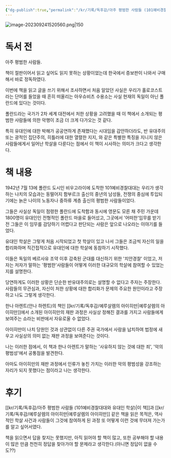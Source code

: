 ```yaml
---
{"dg-publish":true,"permalink":"/kr/기록/독후감/아주 평범한 사람들 (101예비경찰대대와 유대인 학살)/","title":"아주 평범한 사람들 (101예비경찰대대와 유대인 학살)","tags":["📚Book","악의평범성"],"created":"2023-09-18","updated":"2023-09-24 15:20:00"}
---
```


![image-202309241520560.png|150](/img/user/kr/%EA%B8%B0%EB%A1%9D/assets/%EC%95%84%EC%A3%BC%20%ED%8F%89%EB%B2%94%ED%95%9C%20%EC%82%AC%EB%9E%8C%EB%93%A4%20(101%EC%98%88%EB%B9%84%EA%B2%BD%EC%B0%B0%EB%8C%80%EB%8C%80%EC%99%80%20%EC%9C%A0%EB%8C%80%EC%9D%B8%20%ED%95%99%EC%82%B4)/image-202309241520560.png)



# 독서 전

아주 평범한 사람들. 

책이 절판이어서 읽고 싶어도 읽지 못하는 상황이었는데 한국에서 증보판이 나와서 구매해서 바로 정독하였다.

이번에 책을 읽고 글을 쓰기 위해서 조사하면서 처음 알았던 사실은 우리가 홀로코스트라는 단어를 들었을 때 흔히 떠올리는 아우슈비츠 수용소는 사실 현재의 독일이 아닌 폴란드에 있다는 것이다.

폴란드라는 국가가 2차 세계 대전에서 처한 상황을 고려했을 때 이 책에서 소개되는 평범한 사람들에 의한 악행이 조금 더 크게 다가오는 것 같다.

특히 유대인에 대한 박해가 공공연하게 존재했다는 시대임을 감안하더라도, 반 유대주의 또는 광적인 집단주의, 히틀러에 대한 열렬한 지지, 와 같은 특별한 특징을 지니지 않은 사람들에게서 일어난 학살을 다룬다는 점에서 이 책이 시사하는 의미가 크다고 생각한다.

# 책 내용
1942년 7월 13에 폴란드 도시인 비우고라이에 도착한 101예비경찰대대는 우리가 생각하는 나치의 모습과는 동떨어지 함부르크 출신의 중년의 남성들, 
전쟁의 중심에 투입되기에는 늙은 나이의 노동자나 중하류 계층 출신의 평범한 사람들이었다.

그들은 사실상 독일이 점령한 폴란드에 도착함과 동시에 영문도 모른 채 주민 가운데 1800명이 유대인인 전형적인 폴란드 마을로 들어섰고, 그곳에서 '어떠한'임무를 받기 전 그들은 이 임무를 감당하기 어렵다고 판단되는 사람은 앞으로 나오라는 이야기를 들었다.

유대인 학살은 그렇게 처음 시작되었고 첫 학살이 있고 나서 그들은 조금씩 자신의 일을 합리화하며 직간접적으로 유대인에 대한 학살에 동참하기 시작했다.

이들은 독일의 베르사유 조약 이후 감축된 군대를 대신하기 위한 '치안경찰' 이었고, 저자는 저자가 말하는 '평범한'사람들이 어떻게 이러한 대규모의 학살에 참여할 수 있었는지를 설명한다. 

당연하게도 이러한 상황은 단순한 반유대주의로는 설명할 수 없다고 주자는 주장한다. 
사람들의 무관심과, 자신이 처한 상황에 대한 합리화가 문제의 주요한 원인이라고 주장하고 나도 그렇게 생각한다.

한나 아렌트(안나 하렌트)의  책인 [[kr/기록/독후감/예루살렘의 아이히만\|예루살렘의 아이히만]]에서 소개된 아이히만의 재판 과정은 사실상 정해진 결과를 가지고 사람들에게 보여주는 쇼라는 비판에서 자유로울 수 없었다. 

아이히만이 나치 당원인 것과 상관없이 다른 주권 국가에서 사람을 납치하여 법정에 새우고 사실상의 의미 없는 재판 과정을 보여준다는 것이다.

나는 이러한 점에서, 이 책과 한나 아렌트가 말하는 '사유하지 않는 것에 대한 죄', '악의 평범성'에서 공통점을 발견한다.

아마도 아이히만의 재판 과정에서 인류가 놓친 가치는 이러한 악의 평범성을 강조하는 자리가 되지 못했다는 점이라고 나는 생각한다.

# 후기

[[kr/기록/독후감/아주 평범한 사람들 (101예비경찰대대와 유대인 학살)\|이 책]]과 [[kr/기록/독후감/예루살렘의 아이히만\|예루살렘의 아이히만]] 같은 책을 읽은 목적은, 역사적인 학살 사건과 사람들이 그것에 참여하게 된 과정 또 어떻게 이런 것에 무뎌져 가는가를 알고 싶어서였다.

책을 읽으면서 답을 찾지는 못했지만, 아직 읽어야 할 책이 많고, 또한 공부해야 할 내용이 많은 만큼 천천히 정답을 찾아가야 할 문제라고 생각한다.(아니면 정답이 없을 수도??)
